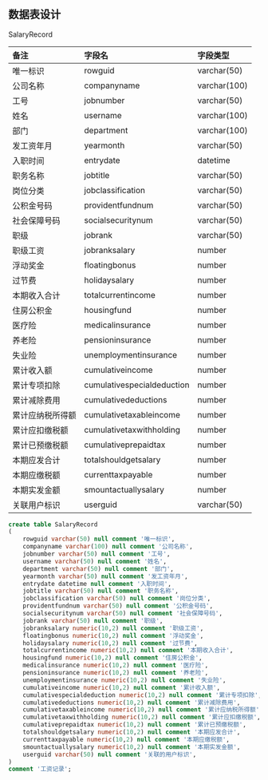 
#


## 数据表设计

SalaryRecord

|备注|字段名| 字段类型 |
|:---|:---|:---|
|唯一标识|  rowguid|varchar(50)|
|公司名称|  companyname|varchar(100)|
|工号| jobnumber|varchar(50)|
|姓名| username|varchar(100)|
|部门| department|varchar(100)|
|发工资年月| yearmonth|varchar(50)|
|入职时间| entrydate|datetime|
|职务名称| jobtitle|varchar(50)|
|岗位分类| jobclassification|varchar(50)|
|公积金号码| providentfundnum|varchar(50)|
|社会保障号码| socialsecuritynum|varchar(50)|
|职级| jobrank|varchar(50)|
|职级工资| jobranksalary|number|
|浮动奖金| floatingbonus|number|
|过节费| holidaysalary|number|
|本期收入合计| totalcurrentincome|number|
|住房公积金| housingfund|number|
|医疗险| medicalinsurance|number|
|养老险| pensioninsurance|number|
|失业险| unemploymentinsurance|number|
|累计收入额| cumulativeincome|number|
|累计专项扣除| cumulativespecialdeduction|number|
|累计减除费用| cumulativedeductions|number|
|累计应纳税所得额| cumulativetaxableincome|number|
|累计应扣缴税额| cumulativetaxwithholding|number|
|累计已预缴税额| cumulativeprepaidtax|number|
|本期应发合计| totalshouldgetsalary|number|
|本期应缴税额| currenttaxpayable|number|
|本期实发金额| smountactuallysalary|number|
|关联用户标识| userguid|varchar(50)|
```sql
create table SalaryRecord
(
	rowguid varchar(50) null comment '唯一标识',
	companyname varchar(100) null comment '公司名称',
	jobnumber varchar(50) null comment '工号',
	username varchar(50) null comment '姓名',
	department varchar(50) null comment '部门',
	yearmonth varchar(50) null comment '发工资年月',
	entrydate datetime null comment '入职时间',
	jobtitle varchar(50) null comment '职务名称',
	jobclassification varchar(50) null comment '岗位分类',
	providentfundnum varchar(50) null comment '公积金号码',
	socialsecuritynum varchar(50) null comment '社会保障号码',
	jobrank varchar(50) null comment '职级',
	jobranksalary numeric(10,2) null comment '职级工资',
	floatingbonus numeric(10,2) null comment '浮动奖金',
	holidaysalary numeric(10,2) null comment '过节费',
	totalcurrentincome numeric(10,2) null comment '本期收入合计',
	housingfund numeric(10,2) null comment '住房公积金',
	medicalinsurance numeric(10,2) null comment '医疗险',
	pensioninsurance numeric(10,2) null comment '养老险',
	unemploymentinsurance numeric(10,2) null comment '失业险',
	cumulativeincome numeric(10,2) null comment '累计收入额',
	cumulativespecialdeduction numeric(10,2) null comment '累计专项扣除',
	cumulativedeductions numeric(10,2) null comment '累计减除费用',
	cumulativetaxableincome numeric(10,2) null comment '累计应纳税所得额',
	cumulativetaxwithholding numeric(10,2) null comment '累计应扣缴税额',
	cumulativeprepaidtax numeric(10,2) null comment '累计已预缴税额',
	totalshouldgetsalary numeric(10,2) null comment '本期应发合计',
	currenttaxpayable numeric(10,2) null comment '本期应缴税额',
	smountactuallysalary numeric(10,2) null comment '本期实发金额',
	userguid varchar(50) null comment '关联的用户标识',
)
comment '工资记录';


```

